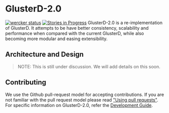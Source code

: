 # GlusterD-2.0
[![wercker status](https://app.wercker.com/status/6b02e386a99296c01e87cb8293fe3dc4/m/master "wercker status")](https://app.wercker.com/project/bykey/6b02e386a99296c01e87cb8293fe3dc4)
[![Stories in Progress](https://badge.waffle.io/kshlm/glusterd2.svg?label=waffle%3Ain%20progress&title=In%20Progress)](http://waffle.io/kshlm/glusterd2)
GlusterD-2.0 is a re-implementation of GlusterD. It attempts to be have better
consistency, scalability and performance when compared with the current
GlusterD, while also becoming more modular and easing extensibility.

## Architecture and Design
> NOTE: This is still under discussion. We will add details on this soon.

## Contributing

We use the Github pull-request model for accepting contributions. If you are not familiar with the pull request model please read ["Using pull requests"](https://help.github.com/articles/using-pull-requests/). For specific information on GlusterD-2.0, refer the [Development Guide](../../wiki/Development-Guide).
